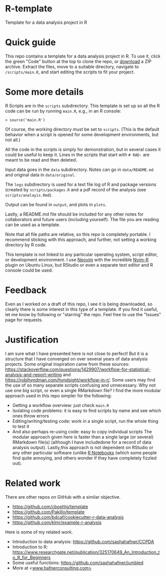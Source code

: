 # R-template
Template for a data analysis project in R 

# Quick guide
This repo contains a template for a data analysis project in R.
To use it, click the green "Code" button at the top to clone the repo, or [download](https://github.com/sashahafner/R-template/archive/refs/heads/main.zip) a ZIP archive.
Extract the files, move to a suitable directory, navigate to `/scripts/main.R`, and start editing the scripts to fit your project.

# Some more details
R Scripts are in the `scripts` subdirectory.
This template is set up so all the R code can be run by running `main.R`, e.g., in an R console:
```
> source('main.R')
```
Of course, the working directory must be set to `scripts`.
(This is the default behavior when a script is opened for some development environments, but not all.)

All the code in the scripts is simply for demonstration, but in several cases it could be useful to keep it.
Lines in the scripts that start with `# RAD:` are meant to be read and then deleted.

Input data goes in the `data` subdirectory.
Notes can go in `data/README.md` and original data in `data/original`.

The `logs` subdirectory is used for a text file log of R and package versions (created by `scripts/packages.R` and a pdf record of the analysis (see `scripts/analayis.Rmd`).

Output can be found in `output`, and plots in `plots`.

Lastly, a README.md file should be included for any other notes for collaborators and future users (including yourself).
The file you are reading can be used as a template.

Note that all file paths are relative, so this repo is completely portable. 
I recommend sticking with this approach, and further, not setting a working directory by R code.

This template is not linked to any particular operating system, script editor, or development environment.
I use [Neovim](https://neovim.io/) with the incredible [Nvim-R](https://github.com/jalvesaq/Nvim-R) plugin on Ubuntu Linux, but RStudio or even a separate text editor and R console could be used.

# Feedback
Even as I worked on a draft of this repo, I see it is being downloaded, so clearly there is some interest in this type of a template.
If you find it useful, let me know by following or "starring" the repo.
Feel free to use the "Issues" page for requests.

# Justification
I am sure what I have presented here is not close to perfect!
But it is a structure that I have converged on over several years of data analysis projects. 
Some original inspiration came from these sources: <https://stackoverflow.com/questions/1429907/workflow-for-statistical-analysis-and-report-writing> and <https://robjhyndman.com/hyndsight/workflow-in-r/>.
Some users may find the use of so many separate scripts confusing and unnecessary.
Why not use one big script, or even a single RMarkdown file?
I find the more modular approach used in this repo simpler for the following:
* Getting a workflow overview: just check `main.R`
* Isolating code problems: it is easy to find scripts by name and see which ones throw errors
* Editing/writing/testing code: work in a single script, run the whole thing to test it
* And also perhaps re-using code: easy to copy individual scripts
The modular approach given here is faster than a single large (or several) RMarkdown file(s) (although I have includedone for a record of data analysis output). 
Lastly,this approach is not dependent on RStudio or any other particular software (unlike [R Notebooks](https://www.rstudio.com/blog/r-notebooks/) (which some people find quite annoying, and others wonder if they have completely fizzled out).

# Related work
There are other repos on GitHub with a similar objective.
* <https://github.com/cboettig/template>
* <https://github.com/Pakillo/template>
* <https://github.com/bdcaf/cookiecutter-r-data-analysis>
* <https://github.com/klmr/example-r-analysis>

Here is some of my related work.
* Introduction to data analysis: <https://github.com/sashahafner/CCPDA>
* Introduction to R: <https://www.researchgate.net/publication/325170649_An_Introduction_to_R_for_Beginners>
* Some useful functions: <https://github.com/sashahafner/jumbled>
* More at <www.hafnerconsulting.com>
